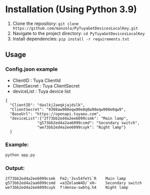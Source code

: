 # Installation (Using Python 3.9)
1. Clone the repository: `git clone https://github.com/manzolo/PyTuyaGetDevicesLocalKey.git`
2. Navigate to the project directory: `cd PyTuyaGetDevicesLocalKey`
3. Install dependencies: `pip install -r requirements.txt`

## Usage

### Config.json example

- ClientID : Tuya ClientId
- ClientSecret : Tuya ClientSecret
- deviceList : Tuya device list

~~~
{
  "ClientID": "daslkj2aeqkjajdslk",
  "ClientSecret": "9308aw908eqw90e8q0w98eqw908e0qw9",
  "BaseUrl": "https://openapi.tuyaeu.com",
  "deviceList":{"2f73bb2ed4a2ee6099csmk": "Main lamp",
              "g573bb2ed4a2aa6099csmd": "Secondary switch",
              "we73bb2ed4a2ee6099cuyk": "Night lamp"}
  }
~~~


### Example:

```bash
python app.py
```

### Output:
```
2f73bb2ed4a2ee6099csmk	Fm2;'3sv54feYi`R	Main lamp
g573bb2ed4a2aa6099csmd	=a3ZelaoW4D/`xH~	Secondary switch
we73bb2ed4a2ee6099cuyk	f!densw-swbtq.h4	Night lamp
```

